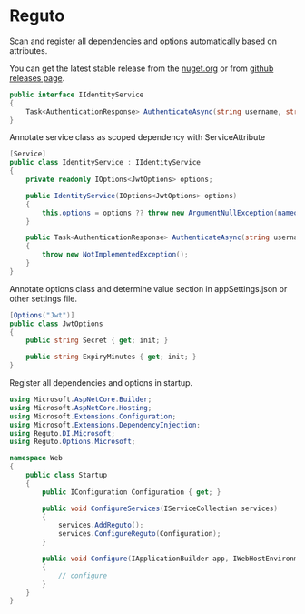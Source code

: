 Reguto
=======
Scan and register all dependencies and options automatically based on attributes.

You can get the latest stable release from the [nuget.org](http://www.nuget.org/packages/reguto) or from [github releases page](https://github.com/salmanbasmechi/reguto/releases).

```C#
public interface IIdentityService
{
    Task<AuthenticationResponse> AuthenticateAsync(string username, string password);
}
```

Annotate service class as scoped dependency with ServiceAttribute
```C#
[Service]
public class IdentityService : IIdentityService
{
    private readonly IOptions<JwtOptions> options;

    public IdentityService(IOptions<JwtOptions> options)
    {
        this.options = options ?? throw new ArgumentNullException(nameof(options));
    }

    public Task<AuthenticationResponse> AuthenticateAsync(string username, string password)
    {
        throw new NotImplementedException();
    }
}
```

Annotate options class and determine value section in appSettings.json or other settings file.
```C#
[Options("Jwt")]
public class JwtOptions
{
    public string Secret { get; init; }

    public string ExpiryMinutes { get; init; }
}
```

Register all dependencies and options in startup.
```C#
using Microsoft.AspNetCore.Builder;
using Microsoft.AspNetCore.Hosting;
using Microsoft.Extensions.Configuration;
using Microsoft.Extensions.DependencyInjection;
using Reguto.DI.Microsoft;
using Reguto.Options.Microsoft;

namespace Web
{
    public class Startup
    {
        public IConfiguration Configuration { get; }

        public void ConfigureServices(IServiceCollection services)
        {
            services.AddReguto();
            services.ConfigureReguto(Configuration);
        }

        public void Configure(IApplicationBuilder app, IWebHostEnvironment env)
        {
            // configure
        }
    }
}
```
